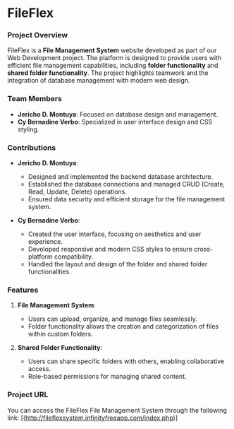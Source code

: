 # FileFlex

### Project Overview
FileFlex is a **File Management System** website developed as part of our Web Development project. The platform is designed to provide users with efficient file management capabilities, including **folder functionality** and **shared folder functionality**. The project highlights teamwork and the integration of database management with modern web design.

### Team Members
- **Jericho D. Montuya**: Focused on database design and management.
- **Cy Bernadine Verbo**: Specialized in user interface design and CSS styling.

### Contributions
- **Jericho D. Montuya**:
  - Designed and implemented the backend database architecture.
  - Established the database connections and managed CRUD (Create, Read, Update, Delete) operations.
  - Ensured data security and efficient storage for the file management system.

- **Cy Bernadine Verbo**:
  - Created the user interface, focusing on aesthetics and user experience.
  - Developed responsive and modern CSS styles to ensure cross-platform compatibility.
  - Handled the layout and design of the folder and shared folder functionalities.

### Features
1. **File Management System**:
   - Users can upload, organize, and manage files seamlessly.
   - Folder functionality allows the creation and categorization of files within custom folders.

2. **Shared Folder Functionality**:
   - Users can share specific folders with others, enabling collaborative access.
   - Role-based permissions for managing shared content.

### Project URL
You can access the FileFlex File Management System through the following link: 
[(http://fileflexsystem.infinityfreeapp.com/index.php)]



